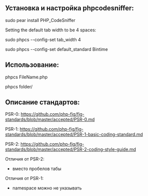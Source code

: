 Установка и настройка phpcodesniffer:
---------------------------------------------------------------

sudo pear install PHP_CodeSniffer

Setting the default tab width to be 4 spaces:

sudo phpcs --config-set tab_width 4

sudo phpcs --config-set default_standard Bintime

Использование: 
------------------------------------------------------------------------
phpcs FileName.php

phpcs folder/

Описание стандартов:
-------------------------------------------------------------------------
PSR-0: https://github.com/php-fig/fig-standards/blob/master/accepted/PSR-0.md

PSR-1: https://github.com/php-fig/fig-standards/blob/master/accepted/PSR-1-basic-coding-standard.md

PSR-2: https://github.com/php-fig/fig-standards/blob/master/accepted/PSR-2-coding-style-guide.md

Отличия от PSR-2:
- вместо пробелов табы

Отличия от PSR-1:
- namespace можно не указывать
